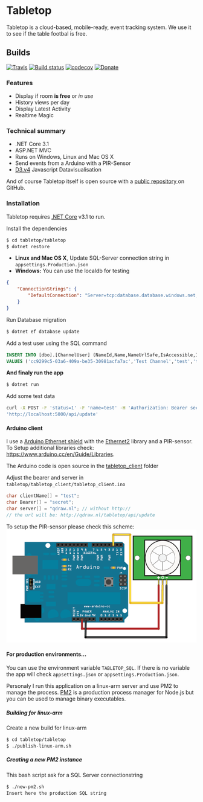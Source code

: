 # Tabletop

Tabletop is a cloud-based, mobile-ready, event tracking system. We use it to see if the table footbal is free.

## Builds
[![Travis](https://img.shields.io/travis/qdraw/tabletop.svg)](https://travis-ci.org/qdraw/tabletop/) [![Build status](https://ci.appveyor.com/api/projects/status/fw7gojff1220kj0r/branch/master?svg=true)](https://ci.appveyor.com/project/qdraw/tabletop/branch/master) [![codecov](https://codecov.io/gh/qdraw/tabletop/branch/master/graph/badge.svg)](https://codecov.io/gh/qdraw/tabletop) [![Donate](https://img.shields.io/badge/Donate-PayPal-green.svg)](https://www.paypal.me/qdrawmedia)

### Features
  - Display if room __is free__ or _in use_
  - History views per day
  - Display Latest Activity
  - Realtime Magic

### Technical summary
  - .NET Core 3.1
  - ASP.NET MVC
  - Runs on Windows, Linux and Mac OS X
  - Send events from a Arduino with a PIR-Sensor
  - [D3.v4](https://d3js.org/) Javascript Datavisualisation

And of course Tabletop itself is open source with a [public repository ](https://github.com/qdraw/tabletop) on GitHub.

### Installation

Tabletop requires [.NET Core](https://www.microsoft.com/net/core) v3.1 to run.

Install the dependencies
```sh
$ cd tabletop/tabletop
$ dotnet restore
```
  - **Linux and Mac OS X**, Update SQL-Server connection string in `appsettings.Production.json`
  - **Windows:** You can use the localdb for testing

```json
{
    "ConnectionStrings": {
        "DefaultConnection": "Server=tcp:database.database.windows.net,1433;Database=databasename;Persist Security Info=False;User ID=adminusername;Password=adminpassword;MultipleActiveResultSets=False;Encrypt=True;TrustServerCertificate=False;Connection Timeout=30;"
    }
}
```
Run Database migration
```sh
$ dotnet ef database update
```

Add a test user using the SQL command
```sql
INSERT INTO [dbo].[ChannelUser] (NameId,Name,NameUrlSafe,IsAccessible,IsVisible,Bearer)
VALUES ('cc9299c5-03a6-409a-be35-30981acfa7ac','Test Channel','test','true','true','secret')
```
**And finaly run the app**

```sh
$ dotnet run
```

Add some test data
```sh
curl -X POST -F 'status=1' -F 'name=test' -H 'Authorization: Bearer secret'
'http://localhost:5000/api/update'
```
#### Arduino client

I use a [Arduino Ethernet shield](https://www.arduino.cc/en/Reference/Ethernet) with the [Ethernet2](https://github.com/adafruit/Ethernet2) library and a PIR-sensor. To Setup additional libraries check: https://www.arduino.cc/en/Guide/Libraries.

The Arduino code is open source in the [tabletop_client](tabletop_client) folder

Adjust the bearer and server in `tabletop/tabletop_client/tabletop_client.ino`
```cpp
char clientName[] = "test";
char Bearer[] = "secret";
char server[] = "qdraw.nl"; // without http://
// the url will be: http://qdraw.nl/tabletop/api/update
```

To setup the PIR-sensor please check this scheme:
![Tabletop Scheme](tabletop_client/tabletop_scheme.gif "Tabletop Scheme")


#### For production environments...

You can use the environment variable `TABLETOP_SQL`. If there is no variable the app will check `appsettings.json` or `appsettings.Production.json`.

Personaly I run this application on a linux-arm server and use PM2 to manage the process. [PM2](http://pm2.keymetrics.io/) is a production process manager for Node.js but you can be used to manage binary executables.

##### Building for linux-arm
Create a new build for linux-arm
```sh
$ cd tabletop/tabletop
$ ./publish-linux-arm.sh
```
##### Creating a new PM2 instance
This bash script ask for a SQL Server connectionstring
```sh
$ ./new-pm2.sh
Insert here the production SQL string
```
